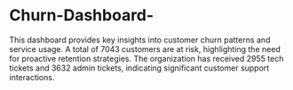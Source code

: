 # Churn-Dashboard-
This dashboard provides key insights into customer churn patterns and service usage. A total of 7043 customers are at risk, highlighting the need for proactive retention strategies. The organization has received 2955 tech tickets and 3632 admin tickets, indicating significant customer support interactions.
